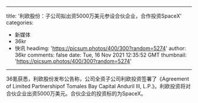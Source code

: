 
---
title: '利欧股份：子公司拟出资5000万美元参设合伙企业，合作投资SpaceX'
categories: 
 - 新媒体
 - 36kr
 - 快讯
headimg: 'https://picsum.photos/400/300?random=5274'
author: 36kr
comments: false
date: Tue, 16 Nov 2021 12:35:52 GMT
thumbnail: 'https://picsum.photos/400/300?random=5274'
---

<div>   
36氪获悉，利欧股份发布公告称，公司全资子公司利欧投资签署了《Agreement of Limited Partnershipof Tomales Bay Capital Anduril III, L.P.》。利欧投资将对合伙企业出资5000万美元。合伙企业的投资标的为SpaceX。  
</div>
            